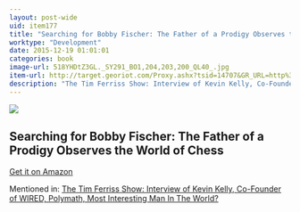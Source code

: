 ```yaml
---
layout: post-wide
uid: item177
title: "Searching for Bobby Fischer: The Father of a Prodigy Observes the World of Chess"
worktype: "Development"
date: 2015-12-19 01:01:01
categories: book
image-url: 518YHDtZ3GL._SY291_BO1,204,203,200_QL40_.jpg
item-url: http://target.georiot.com/Proxy.ashx?tsid=14707&GR_URL=http%3A%2F%2Fwww.amazon.com%2FSearching-Bobby-Fischer-Prodigy-Observes%2Fdp%2F0140230386%2F
description: "The Tim Ferriss Show: Interview of Kevin Kelly, Co-Founder of WIRED, Polymath, Most Interesting Man In The World?"
---
```

<a href="http://target.georiot.com/Proxy.ashx?tsid=14707&GR_URL=http%3A%2F%2Fwww.amazon.com%2FSearching-Bobby-Fischer-Prodigy-Observes%2Fdp%2F0140230386%2F" target="blank"><img src="../../../../img/thumbs/518YHDtZ3GL._SY291_BO1,204,203,200_QL40_.jpg" class="prod-img"></a>
<h2>Searching for Bobby Fischer: The Father of a Prodigy Observes the World of Chess</h2>
<p><a href="http://target.georiot.com/Proxy.ashx?tsid=14707&GR_URL=http%3A%2F%2Fwww.amazon.com%2FSearching-Bobby-Fischer-Prodigy-Observes%2Fdp%2F0140230386%2F" target="blank">Get it on Amazon</a><p>
<p>Mentioned in: <a href="http://fourhourworkweek.com/2014/08/29/kevin-kelly/" target="blank">The Tim Ferriss Show: Interview of Kevin Kelly, Co-Founder of WIRED, Polymath, Most Interesting Man In The World?</a></p>
